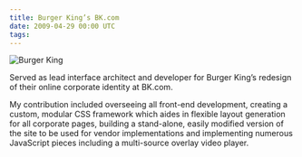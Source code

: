 ```yaml
---
title: Burger King’s BK.com
date: 2009-04-29 00:00 UTC
tags:
---
```


![Burger King](/images/portfolio/bk.com.jpg)

Served as lead interface architect and developer for Burger King’s redesign of their online corporate identity at BK.com.

My contribution included overseeing all front-end development, creating a custom, modular CSS framework which aides in flexible layout generation for all corporate pages, building a stand-alone, easily modified version of the site to be used for vendor implementations and implementing numerous JavaScript pieces including a multi-source overlay video player.
